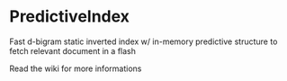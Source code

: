 # PredictiveIndex
Fast d-bigram static inverted index w/ in-memory predictive structure to fetch relevant document in a flash

Read the wiki for more informations
